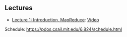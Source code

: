 ## Lectures 

- [Lecture 1: Introduction, MapReduce](./intro.md): [Video](https://www.youtube.com/watch?v=WtZ7pcRSkOA)


Schedule: https://pdos.csail.mit.edu/6.824/schedule.html
